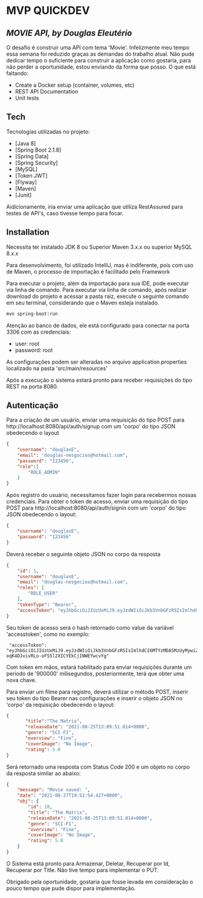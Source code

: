 # MVP QUICKDEV
## _MOVIE API, by Douglas Eleutério_


O desafio é construir uma API com tema 'Movie'.
Infelizmente meu tempo essa semana foi reduzido graças as demandas do trabalho atual.
Não pude dedicar tempo o suficiente para construir a aplicação como gostaria, para não perder a oportunidade, estou enviando da forma que posso.
O que está faltando:
- Create a Docker setup (container, volumes, etc)
- REST API Documentation
- Unit tests

## Tech

Tecnologias utilizadas no projeto:

- [Java 8]
- [Spring Boot 2.1.8]
- [Spring Data]
- [Spring Security]
- [MySQL]
- [Token JWT]
- [Flyway]
- [Maven]
- [Junit]

Aidicionamente, iria enviar uma aplicação que utiliza RestAssured para testes de API's, caso tivesse tempo para focar.

## Installation

Necessita ter instalado JDK 8 ou Superior
Maven 3.x.x ou superior
MySQL 8.x.x

Para desenvolvimento, foi utilizado IntelliJ, mas é indiferente, pois com uso de Maven, o processo de importação é facilitado pelo Framework

Para executar o projeto, além da importação para sua IDE, pode executar via linha de comando.
Para executar via linha de comando, após realizar download do projeto e acessar a pasta raiz, execute o seguinte comando em seu terminal, considerando que o Maven esteja instalado.

```sh
mvn spring-boot:run
```
Atenção ao banco de dados, ele está configurado para conectar na porta 3306 com as credenciais:
- user: root
- password: root

As configurações podem ser alteradas no arquivo application.properties localizado na pasta 'src/main/resources'

Após a execução o sistema estará pronto para receber requisições do tipo REST na porta 8080.

## Autenticação

Para a criação de um usuário, enviar uma requisição do tipo POST para
http://localhost:8080/api/auth/signup com um 'corpo' do tipo JSON obedecendo o layout

``` json
{
    "username": "douglasE",
    "email": "douglas-nesgocios@hotmail.com",
    "password": "123456",
    "role":[
        "ROLE_ADMIN"
    ]
}
```

Após registro do usuário, necessitamos fazer login para recebermos nossas credenciais.
Para obter o token de acesso, enviar uma requisição do tipo POST para http://localhost:8080/api/auth/signin com um 'corpo' do tipo JSON obedecendo o layout:

```json
{
    "username": "douglasE",
    "password": "123456"
}
```

Deverá receber o seguinte objeto JSON no corpo da resposta
```json
{
    "id": 1,
    "username": "douglasE",
    "email": "douglas-nesgocios@hotmail.com",
    "roles": [
        "ROLE_USER"
    ],
    "tokenType": "Bearer",
    "accessToken": "eyJhbGciOiJIUzUxMiJ9.eyJzdWIiOiJkb3VnbGFzRSIsImlhdCI6MTYzMDA5MzUyMywiZXhwIjoxNjMwMDk0NDIzfQ.wz88rUYEoLXI9YoPhHp4mO9UyGUZaHYx0cWJtRWDWVing5ps-oqK4DJvivRLo-oFS5l2XICYEkCjINWEYwcvYg"
}
```
Seu token de acesso será o hash retornado como value da variável 'accesstoken', como no exemplo:

```text
 "accessToken": "eyJhbGciOiJIUzUxMiJ9.eyJzdWIiOiJkb3VnbGFzRSIsImlhdCI6MTYzMDA5MzUyMywiZXhwIjoxNjMwMDk0NDIzfQ.wz88rUYEoLXI9YoPhHp4mO9UyGUZaHYx0cWJtRWDWVing5ps-oqK4DJvivRLo-oFS5l2XICYEkCjINWEYwcvYg"
 ```

Com token em mãos, estará habilitado para enviar requisições durante um período de '900000' milisegundos, posteriormente, terá que obter uma nova chave.

Para enviar um filme para registro, deverá utilizar o método POST, inserir seu token do tipo Bearer nas configurações e inserir o objeto JSON no 'corpo' da requisição obedecendo o layout:

 ```json
 {
        "title":"The Matrix",
        "releaseDate": "2021-08-25T13:09:51.014+0000",
        "genre": "SCI-FI",
        "overview": "Fine",
        "coverImage": "No Image",
        "rating": 5.0
}
```

Será retornado uma resposta com Status Code 200 e um objeto no corpo da resposta similar ao abaixo:
```json
{
    "message": "Movie saved: ",
    "date": "2021-08-27T19:52:54.427+0000",
    "obj": {
        "id": 10,
        "title": "The Matrix",
        "releaseDate": "2021-08-25T13:09:51.014+0000",
        "genre": "SCI-FI",
        "overview": "Fine",
        "coverImage": "No Image",
        "rating": 5.0
    }
}
```

O Sistema está pronto para Armazenar, Deletar, Recuperar por Id, Recuperar por Title.
Não tive tempo para implementar o PUT.


Obrigado pela oportunidade, gostaria que fosse levada em consideração o pouco tempo que pude dispor para implementação.

